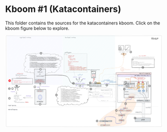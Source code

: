 # Kboom #1 (Katacontainers)

This folder contains the sources for the katacontainers kboom. Click on the kboom figure below to explore. 

[![katacontainers](katacontainer-kboom.png)](https://www.thinglink.com/card/1401236075678007299)

